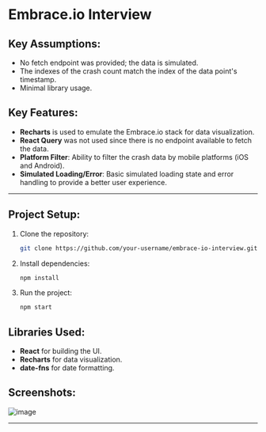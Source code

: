 # Embrace.io Interview

## Key Assumptions:
- No fetch endpoint was provided; the data is simulated.
- The indexes of the crash count match the index of the data point's timestamp.
- Minimal library usage.

## Key Features:
- **Recharts** is used to emulate the Embrace.io stack for data visualization.
- **React Query** was not used since there is no endpoint available to fetch the data.
- **Platform Filter**: Ability to filter the crash data by mobile platforms (iOS and Android).
- **Simulated Loading/Error**: Basic simulated loading state and error handling to provide a better user experience.
  
---

## Project Setup:

1. Clone the repository:
    ```bash
    git clone https://github.com/your-username/embrace-io-interview.git
    ```

2. Install dependencies:
    ```bash
    npm install
    ```

3. Run the project:
    ```bash
    npm start
    ```

## Libraries Used:
- **React** for building the UI.
- **Recharts** for data visualization.
- **date-fns** for date formatting.

## Screenshots:

![image](https://github.com/user-attachments/assets/912b99ce-acc4-4867-bebd-66b7e373dc11)

---


